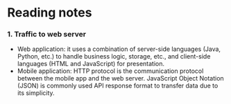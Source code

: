 # Reading notes

### 1. Traffic to web server
- Web application: it uses a combination of server-side languages (Java, Python, etc.) to
handle business logic, storage, etc., and client-side languages (HTML and JavaScript) for
presentation.
- Mobile application: HTTP protocol is the communication protocol between the mobile
app and the web server. JavaScript Object Notation (JSON) is commonly used API
response format to transfer data due to its simplicity.